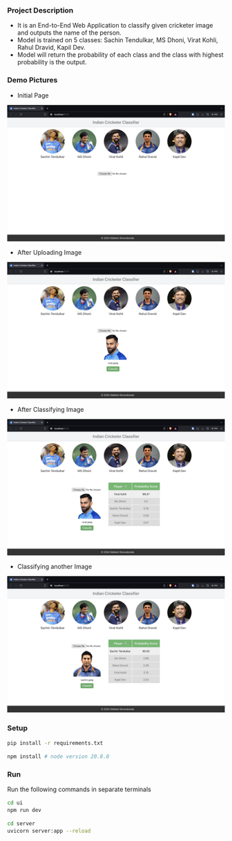 ### Project Description

- It is an End-to-End Web Application to classify given cricketer image and outputs the name of the person.
- Model is trained on 5 classes: Sachin Tendulkar, MS Dhoni, Virat Kohli, Rahul Dravid, Kapil Dev.
- Model will return the probability of each class and the class with highest probability is the output.

### Demo Pictures

-  Initial Page

![img](images/initial.png)

- After Uploading Image

![img](images/uploaded.png)

- After Classifying Image

![img](images/classified-1.png)

- Classifying another Image

![img](images/classified-2.png)

### Setup

```bash
pip install -r requirements.txt
```

```bash
npm install # node version 20.8.0
```

### Run

Run the following commands in separate terminals
```bash
cd ui
npm run dev
```

```bash
cd server
uvicorn server:app --reload
```